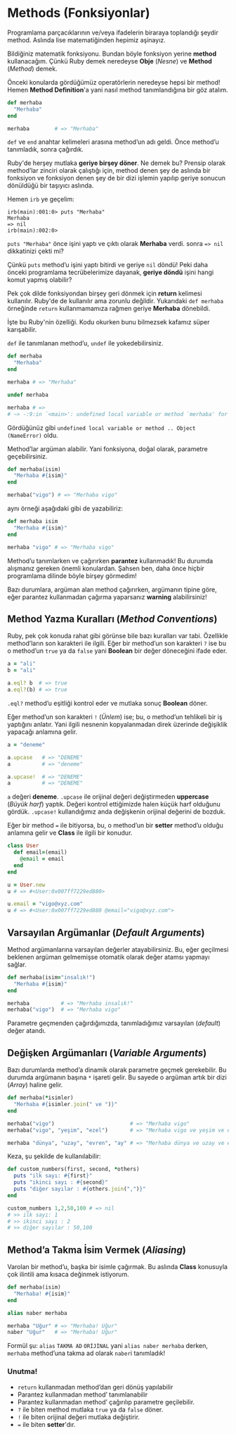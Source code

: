 # Methods (Fonksiyonlar)

Programlama parçacıklarının ve/veya ifadelerin biraraya toplandığı şeydir method. Aslında lise matematiğinden hepimiz aşinayız.

Bildiğiniz matematik fonksiyonu. Bundan böyle fonksiyon yerine **method** kullanacağım. Çünkü Ruby demek neredeyse **Obje** (_Nesne_) ve **Method** (_Method_) demek.

Önceki konularda gördüğümüz operatörlerin neredeyse hepsi bir method! Hemen **Method Definition**'a yani nasıl method tanımlandığına bir göz atalım.

```ruby
def merhaba
  "Merhaba"
end

merhaba        # => "Merhaba"
```

`def` ve `end` anahtar kelimeleri arasına method’un adı geldi. Önce method’u tanımladık, sonra çağırdık.

Ruby'de herşey mutlaka **geriye birşey döner**. Ne demek bu? Prensip olarak method’lar zinciri olarak çalıştığı için, method denen şey de aslında bir fonksiyon ve fonksiyon denen şey de bir dizi işlemin yapılıp geriye sonucun dönüldüğü bir taşıyıcı aslında.

Hemen `irb` ye geçelim:

    irb(main):001:0> puts "Merhaba"
    Merhaba
    => nil
    irb(main):002:0>


`puts "Merhaba"` önce işini yaptı ve çıktı olarak **Merhaba** verdi. sonra `=> nil` dikkatinizi çekti mi?

Çünkü `puts` method’u işini yaptı bitirdi ve geriye `nil` döndü! Peki daha önceki programlama tecrübelerimize dayanak, **geriye döndü** işini hangi komut yapmış olabilir?

Pek çok dilde fonksiyondan birşey geri dönmek için **return** kelimesi kullanılır. Ruby'de de kullanılır ama zorunlu değildir. Yukarıdaki `def merhaba` örneğinde `return` kullanmamamıza rağmen geriye **Merhaba** dönebildi.

İşte bu Ruby'nin özelliği. Kodu okurken bunu bilmezsek kafamız süper karışabilir.

`def` ile tanımlanan method’u, `undef` ile yokedebilirsiniz.

```ruby
def merhaba
  "Merhaba"
end

merhaba # => "Merhaba"

undef merhaba

merhaba # =>
# ~> -:9:in `<main>': undefined local variable or method `merhaba' for main:Object (NameError)
```

Gördüğünüz gibi `undefined local variable or method .. Object (NameError)` oldu.

Method’lar argüman alabilir. Yani fonksiyona, doğal olarak, parametre geçebilirsiniz.

```ruby
def merhaba(isim)
  "Merhaba #{isim}"
end

merhaba("vigo") # => "Merhaba vigo"
```
aynı örneği aşağıdaki gibi de yazabiliriz:

```ruby
def merhaba isim
  "Merhaba #{isim}"
end

merhaba "vigo" # => "Merhaba vigo"
```

Method’u tanımlarken ve çağırırken **parantez** kullanmadık! Bu durumda alışmanız gereken önemli konulardan. Şahsen ben, daha önce hiçbir programlama dilinde böyle birşey görmedim!

Bazı durumlara, argüman alan method çağırırken, argümanın tipine göre, eğer parantez kullanmadan çağırma yaparsanız **warning** alabilirsiniz!

## Method Yazma Kuralları (_Method Conventions_)

Ruby, pek çok konuda rahat gibi görünse bile bazı kuralları var tabi. Özellikle method’ların son karakteri ile ilgili. Eğer bir method’un son karakteri `?` ise bu o method’un `true` ya da `false` yani **Boolean** bir değer döneceğini ifade eder.

```ruby
a = "ali"
b = "ali"

a.eql? b  # => true
a.eql?(b) # => true
```

`.eql?` method’u eşitliği kontrol eder ve mutlaka sonuç **Boolean** döner.

Eğer method’un son karakteri `!` (_Ünlem_) ise; bu, o method’un tehlikeli bir iş yaptığını anlatır. Yani ilgili nesnenin kopyalanmadan direk üzerinde değişiklik yapacağı anlamına gelir.

```ruby
a = "deneme"

a.upcase   # => "DENEME"
a          # => "deneme"

a.upcase!  # => "DENEME"
a          # => "DENEME"
```

`a` değeri **deneme**. `.upcase` ile orijinal değeri değiştirmeden **uppercase** (_Büyük harf_) yaptık. Değeri kontrol ettiğimizde halen küçük harf olduğunu gördük. `.upcase!` kullandığımız anda değişkenin orijinal değerini de bozduk.

Eğer bir method `=` ile bitiyorsa, bu, o method’un bir **setter** method’u olduğu anlamına gelir ve **Class** ile ilgili bir konudur.

```ruby
class User
  def email=(email)
    @email = email
  end
end

u = User.new
u # => #<User:0x007ff7229ed880>

u.email = "vigo@xyz.com"
u # => #<User:0x007ff7229ed880 @email="vigo@xyz.com">
```

## Varsayılan Argümanlar (_Default Arguments_)

Method argümanlarına varsayılan değerler atayabilirsiniz. Bu, eğer geçilmesi beklenen argüman gelmemişse otomatik olarak değer atamsı yapmayı sağlar.

```ruby
def merhaba(isim="insalık!")
  "Merhaba #{isim}"
end

merhaba          # => "Merhaba insalık!"
merhaba("vigo")  # => "Merhaba vigo"
```
Parametre geçmenden çağırdığımızda, tanımladığımız varsayılan (_default_) değer atandı.

## Değişken Argümanları (_Variable Arguments_)

Bazı durumlarda method’a dinamik olarak parametre geçmek gerekebilir. Bu durumda argümanın başına `*` işareti gelir. Bu sayede o argüman artık bir dizi (_Array_) haline gelir.

```ruby
def merhaba(*isimler)
  "Merhaba #{isimler.join(" ve ")}"
end

merhaba("vigo")                        # => "Merhaba vigo"
merhaba("vigo", "yeşim", "ezel")       # => "Merhaba vigo ve yeşim ve ezel"

merhaba "dünya", "uzay", "evren", "ay" # => "Merhaba dünya ve uzay ve evren ve ay"
```

Keza, şu şekilde de kullanılabilir:

```ruby
def custom_numbers(first, second, *others)
  puts "ilk sayı: #{first}"
  puts "ikinci sayı : #{second}"
  puts "diğer sayılar : #{others.join(",")}"
end

custom_numbers 1,2,50,100 # => nil
# >> ilk sayı: 1
# >> ikinci sayı : 2
# >> diğer sayılar : 50,100
```

## Method’a Takma İsim Vermek (_Aliasing_)

Varolan bir method’u, başka bir isimle çağırmak. Bu aslında **Class** konusuyla çok ilintili ama kısaca değinmek istiyorum.

```ruby
def merhaba(isim)
  "Merhaba! #{isim}"
end

alias naber merhaba

merhaba "Uğur" # => "Merhaba! Uğur"
naber "Uğur"   # => "Merhaba! Uğur"
```

Formül şu: `alias` `TAKMA AD` `ORİJİNAL` yani `alias naber merhaba` derken, `merhaba` method’una takma ad olarak `naber`i tanımladık!


### Unutma!

* `return` kullanmadan method’dan geri dönüş yapılabilir
* Parantez kullanmadan method’ tanımlanabilir
* Parantez kullanmadan method’ çağırılıp parametre geçilebilir.
* `?` ile biten method mutlaka `true` ya da `false` döner.
* `!` ile biten orijinal değeri mutlaka değiştirir.
* `=` ile biten **setter**'dır.
